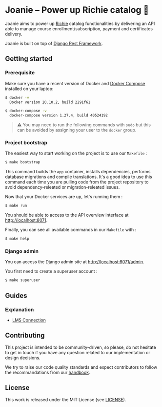 # Joanie – Power up Richie catalog 👛

Joanie aims to power up [Richie](https://github.com/openfun/richie)
catalog functionalities by delivering an API able to manage course
enrollment/subscription, payment and certificates delivery.

Joanie is built on top of [Django Rest Framework](https://www.django-rest-framework.org/).

## Getting started

### Prerequisite

Make sure you have a recent version of Docker and
[Docker Compose](https://docs.docker.com/compose/install) installed on your laptop:

```bash
$ docker -v
  Docker version 20.10.2, build 2291f61

$ docker-compose -v
  docker-compose version 1.27.4, build 40524192
```

>⚠️ You may need to run the following commands with `sudo` but this can be
>avoided by assigning your user to the `docker` group.

### Project bootstrap

The easiest way to start working on the project is to use our `Makefile` :
```bash
$ make bootstrap
```

This command builds the `app` container, installs dependencies, performs database migrations and
compile translations. It's a good idea to use this command each time you are pulling code from the
project repository to avoid dependency-releated or migration-releated issues.

Now that your Docker services are up, let's running them :

```bash
$ make run
```

You should be able to access to the API overview interface at [http://localhost:8071](http://localhost:8071).

Finally, you can see all available commands in our `Makefile` with :

```bash
$ make help
```

### Django admin

You can access the Django admin site at [http://localhost:8071/admin](http://localhost:8071).

You first need to create a superuser account :

```bash
$ make superuser
```

## Guides

### Explanation

- [LMS Connection](https://github.com/openfun/joanie/blob/master/docs/explanation/lms-connection.md)

## Contributing

This project is intended to be community-driven, so please, do not hesitate to
get in touch if you have any question related to our implementation or design
decisions.

We try to raise our code quality standards and expect contributors to follow
the recommandations from our
[handbook](https://openfun.gitbooks.io/handbook/content).

## License

This work is released under the MIT License (see [LICENSE](./LICENSE)).

